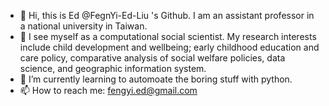 - 👋 Hi, this is Ed  @FegnYi-Ed-Liu 's Github. I am an assistant professor in a national university in Taiwan. 
- 👀 I see myself as a computational social scientist. My research interests include child development and wellbeing; early childhood education and care policy, comparative
analysis of social welfare policies, data science, and geographic information system.
- 🌱 I’m currently learning to automoate the boring stuff with python.
- 📫 How to reach me: fengyi.ed@gmail.com 

<!---
FegnYi-Ed-Liu/FegnYi-Ed-Liu is a ✨ special ✨ repository because its `README.md` (this file) appears on your GitHub profile.
You can click the Preview link to take a look at your changes.
--->
